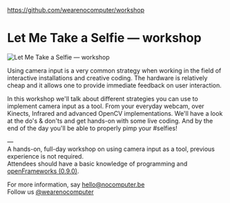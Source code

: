 https://github.com/wearenocomputer/workshop


# Let Me Take a Selfie — workshop
    
   
        
![Let Me Take a Selfie — workshop](https://c2.staticflickr.com/8/7059/6893712058_67c0c76e83_o.jpg)    

Using camera input is a very common strategy when working in the field of interactive installations and creative coding. The hardware is relatively cheap and it allows one to provide immediate feedback on user interaction.

In this workshop we'll talk about different strategies you can use to implement camera input as a tool. From your everyday webcam, over Kinects, Infrared and advanced OpenCV implementations. We'll have a look at the do's & don'ts and get hands-on with some live coding. And by the end of the day you'll be able to properly pimp your #selfies!

—    
A hands-on, full-day workshop on using camera input as a tool, previous experience is not required.    
Attendees should have a basic knowledge of programming and [openFrameworks (0.9.0)](http://openframeworks.cc/).
     
For more information, say [hello@nocomputer.be](hello@nocomputer.be)    
Follow us [@wearenocomputer](https://twitter.com/wearenocomputer)
